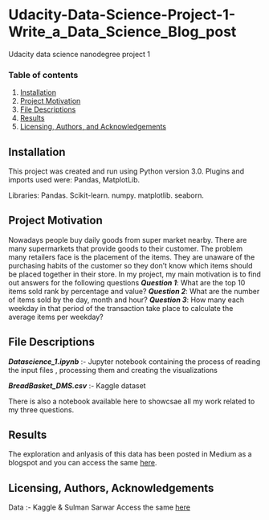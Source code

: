 # Udacity-Data-Science-Project-1-Write_a_Data_Science_Blog_post
Udacity data science nanodegree project 1

### Table of contents

1. [Installation](#Installation)
2. [Project Motivation](#motivation)
3. [File Descriptions](#files)
4. [Results](#results)
5. [Licensing, Authors, and Acknowledgements](#licensing)


## Installation <a name="installation"></a>

This project was created and run using Python version 3.0.
Plugins and imports used were: Pandas, MatplotLib.

Libraries:
Pandas.
Scikit-learn.
numpy.
matplotlib.
seaborn.


## Project Motivation<a name="motivation"></a>

Nowadays people buy daily goods from super market nearby. There are many supermarkets that provide goods to their customer. The problem many retailers face is the placement of the items. They are unaware of the purchasing habits of the customer so they don’t know which items should be placed together in their store. 
In my project, my main motivation is to find out answers for the following questions
*__Question 1__*: What are the top 10 items sold rank by percentage and value?
*__Question 2__*: What are the number of items sold by the day, month and hour?
*__Question 3__*: How many each weekday in that period of the transaction take place to calculate the average items per weekday?


## File Descriptions <a name="files"></a>

*__Datascience_1.ipynb__* :- Jupyter notebook containing the process of reading the input files , processing them and creating the visualizations

*__BreadBasket_DMS.csv__* :- Kaggle dataset

There is also a notebook available here to showcsae all my work related to my three questions.

## Results<a name="results"></a>

The exploration and anlyasis of this data has been posted in Medium as a blogspot and you can access the same [here](https://medium.com/@lendale.vijaylaxmi/detecting-fake-news-80bcdce97008).

## Licensing, Authors, Acknowledgements<a name="licensing"></a>

Data :- Kaggle & Sulman Sarwar Access the same [here](https://www.kaggle.com/sulmansarwar/transactions-from-a-bakery#BreadBasket_DMS.csv)





